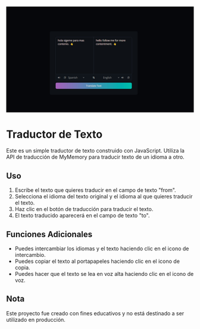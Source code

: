 ![Logo de mi proyecto](./bandicam%202024-05-09%2007-38-07-306.jpg)

# Traductor de Texto

Este es un simple traductor de texto construido con JavaScript. Utiliza la API de traducción de MyMemory para traducir texto de un idioma a otro.

## Uso

1. Escribe el texto que quieres traducir en el campo de texto "from".
2. Selecciona el idioma del texto original y el idioma al que quieres traducir el texto.
3. Haz clic en el botón de traducción para traducir el texto.
4. El texto traducido aparecerá en el campo de texto "to".

## Funciones Adicionales

- Puedes intercambiar los idiomas y el texto haciendo clic en el icono de intercambio.
- Puedes copiar el texto al portapapeles haciendo clic en el icono de copia.
- Puedes hacer que el texto se lea en voz alta haciendo clic en el icono de voz.

## Nota

Este proyecto fue creado con fines educativos y no está destinado a ser utilizado en producción.
